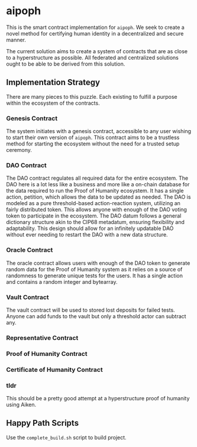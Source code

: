 # aipoph

This is the smart contract implementation for `aipoph`. We seek to create a novel method for certifying human identity in a decentralized and secure manner.

The current solution aims to create a system of contracts that are as close to a hyperstructure as possible. All federated and centralized solutions ought to be able to be derived from this solution.


## Implementation Strategy

There are many pieces to this puzzle. Each existing to fulfill a purpose within the ecosystem of the contracts.

### Genesis Contract

The system initiates with a genesis contract, accessible to any user wishing to start their own version of `aipoph`. This contract aims to be a trustless method for starting the ecosystem without the need for a trusted setup ceremony.

### DAO Contract

The DAO contract regulates all required data for the entire ecosystem. The DAO here is a lot less like a business and more like a on-chain database for the data required to run the Proof of Humanity ecosystem. It has a single action, petition, which allows the data to be updated as needed. The DAO is modeled as a pure threshold-based action-reaction system, utilizing an fairly distributed token. This allows anyone with enough of the DAO voting token to participate in the ecosystem. The DAO datum follows a general dictionary structure akin to the CIP68 metadatum, ensuring flexibility and adaptability. This design should allow for an infinitely updatable DAO without ever needing to restart the DAO with a new data structure.

### Oracle Contract

The oracle contract allows users with enough of the DAO token to generate random data for the Proof of Humanity system as it relies on a source of randomness to generate unique tests for the users. It has a single action and contains a random integer and bytearray.

### Vault Contract

The vault contract will be used to stored lost deposits for failed tests. Anyone can add funds to the vault but only a threshold actor can subtract any.

### Representative Contract

### Proof of Humanity Contract

### Certificate of Humanity Contract


### tldr

This should be a pretty good attempt at a hyperstructure proof of humanity using Aiken.

## Happy Path Scripts

Use the `complete_build.sh` script to build project.